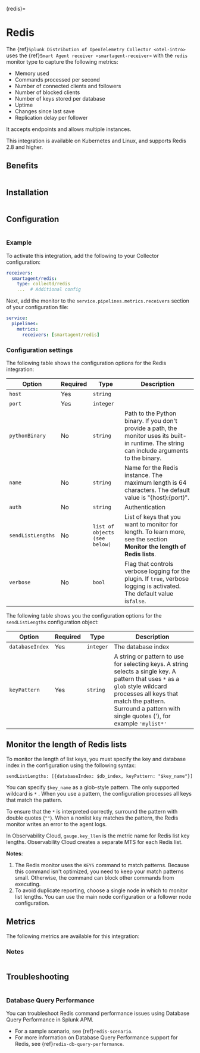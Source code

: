 (redis)=

# Redis

<meta name="description" content="Use this Splunk Observability Cloud integration for the Redis monitor. See benefits, install, configuration, and metrics">

The {ref}`Splunk Distribution of OpenTelemetry Collector <otel-intro>` uses the {ref}`Smart Agent receiver <smartagent-receiver>` with the `redis` monitor type to  capture the following metrics:

 * Memory used
 * Commands processed per second
 * Number of connected clients and followers
 * Number of blocked clients
 * Number of keys stored per database
 * Uptime
 * Changes since last save
 * Replication delay per follower

It accepts endpoints and allows multiple instances.

This integration is available on Kubernetes and Linux, and supports Redis 2.8 and higher.

## Benefits

```{include} /_includes/benefits.md
```

## Installation

```{include} /_includes/collector-installation-linux.md
```

## Configuration

```{include} /_includes/configuration.md
```

### Example

To activate this integration, add the following to your Collector configuration:

```yaml
receivers:
  smartagent/redis:
    type: collectd/redis
    ...  # Additional config
```

Next, add the monitor to the `service.pipelines.metrics.receivers` section of your configuration file:

```yaml
service:
  pipelines:
    metrics:
      receivers: [smartagent/redis]
```

### Configuration settings

The following table shows the configuration options for the Redis integration:

| Option | Required | Type | Description |
| --- | --- | --- | --- |
| `host`            | Yes      | `string`        |         |
| `port`            | Yes      | `integer`                     |       |
| `pythonBinary`    | No           | `string`    | Path to the Python binary. If you don't provide a path, the monitor uses its built-in runtime. The string can include arguments to the binary. |
| `name`            | No           | `string`      | Name for the Redis instance. The maximum length is 64 characters. The default value is "{host}:{port}".                                       |
| `auth`            | No      | `string`        | Authentication      |
| `sendListLengths` | No       | `list of objects (see below)` | List of keys that you want to monitor for length. To learn more, see the section **Monitor the length of Redis lists**.                |
| `verbose`         | No        | `bool`     | Flag that controls verbose logging for the plugin. If `true`, verbose logging is activated. The default value is`false`.                 |

The following table shows you the configuration options for the `sendListLengths` configuration object:

| Option | Required | Type | Description |
| --- | --- | --- | --- |
| `databaseIndex` | Yes      | `integer` | The database index     |
| `keyPattern`    | Yes      | `string`  | A string or pattern to use for selecting keys. A string selects a single key. A pattern that uses `*` as a `glob` style wildcard processes all keys that match the pattern. Surround a pattern with single quotes ('), for example `'mylist*'` |

## Monitor the length of Redis lists

To monitor the length of list keys, you must specify the key and database index in the configuration using the following syntax:

```
sendListLengths: [{databaseIndex: $db_index, keyPattern: "$key_name"}]
```

You can specify `$key_name` as a glob-style pattern. The only supported wildcard is `*` . When you use a pattern, the configuration processes all keys that match the pattern. 

To ensure that the `*` is interpreted correctly, surround the pattern with double quotes (`""`). When a nonlist key matches the pattern, the Redis monitor writes an error to the agent logs.

In Observability Cloud, `gauge.key_llen` is the metric name for Redis list key lengths. Observability Cloud creates a separate MTS for each Redis list.

**Notes**:

1. The Redis monitor uses the `KEYS` command to match patterns. Because this command isn't optimized, you need to keep your match patterns small. Otherwise, the command can block other commands from executing.
2. To avoid duplicate reporting, choose a single node in which to monitor list lengths. You can use the main node configuration or a follower node configuration.

## Metrics

The following metrics are available for this integration:

<div class="metrics-yaml" url="https://raw.githubusercontent.com/signalfx/splunk-otel-collector/main/internal/signalfx-agent/pkg/monitors/collectd/redis/metadata.yaml"></div>

### Notes

```{include} /_includes/metric-defs.md
```

## Troubleshooting

```{include} /_includes/troubleshooting.md
```

### Database Query Performance

You can troubleshoot Redis command performance issues using Database Query Performance in Splunk APM.

* For a sample scenario, see {ref}`redis-scenario`.
* For more information on Database Query Performance support for Redis, see {ref}`redis-db-query-performance`.
